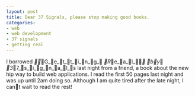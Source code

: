 ```yaml
---
layout: post
title: Dear 37 Signals, please stop making good books.
categories:
- web
- web development
- 37 signals
- getting real
---
```

I borrowed __G_e_t_t_i_n_g_ _R_e_a_l__ _b_y_ _3_7_s_i_g_n_a_l_s last night from a friend, a book about
the new hip way to build web applications. I read the first 50 pages last night
and was up until 2am doing so. Although I am quite tired after the late night,
I cant wait to read the rest!

